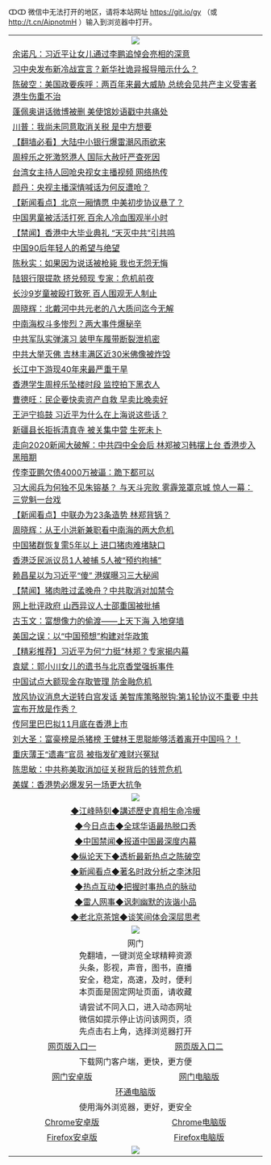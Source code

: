 ↀↀ 微信中无法打开的地区，请将本站网址 https://git.io/gy （或 http://t.cn/AipnotmH ）输入到浏览器中打开。 

 <table>

  <tr>
    <td colspan="2" align=center><img src="https://cdn.jsdelivr.net/gh/gyoupiodf/im1/20190822-2.jpg"></td>
 </tr>
<tr><td colspan="2" align="left"><a href="https://xball.casa/oo.aspx?name=c1056228&key=eqxowaguscvmxdgc&from=gy">余诺凡：习近平让女儿通过李鹏追悼会亮相的深意</a></td></tr>
<tr><td colspan="2" align="left"><a href="https://xball.casa/oo.aspx?name=c1092770&key=eqxowaguscvmxdgc&from=gy">习中央发布新冷战宣言？新华社诡异报导暗示什么？</a></td></tr>
<tr><td colspan="2" align="left"><a href="https://xball.casa/oo.aspx?name=c1092819&key=eqxowaguscvmxdgc&from=gy">陈破空：美国政要疾呼：两百年来最大威胁 总统会见共产主义受害者 港生伤重不治</a></td></tr>
<tr><td colspan="2" align="left"><a href="https://xball.casa/oo.aspx?name=c1092832&key=eqxowaguscvmxdgc&from=gy">蓬佩奥讲话微博被删 美使馆妙语戳中共痛处</a></td></tr>
<tr><td colspan="2" align="left"><a href="https://xball.casa/oo.aspx?name=c1092825&key=eqxowaguscvmxdgc&from=gy">川普：我尚未同意取消关税 是中方想要</a></td></tr>
<tr><td colspan="2" align="left"><a href="https://xball.casa/oo.aspx?name=c1092633&key=eqxowaguscvmxdgc&from=gy">【翻墙必看】大陆中小银行爆雷潮风雨欲来</a></td></tr>
<tr><td colspan="2" align="left"><a href="https://xball.casa/oo.aspx?name=c1092818&key=eqxowaguscvmxdgc&from=gy">周梓乐之死激怒港人 国际大赦吁严查死因</a></td></tr>
<tr><td colspan="2" align="left"><a href="https://xball.casa/oo.aspx?name=c1092629&key=eqxowaguscvmxdgc&from=gy">台湾女主持人回呛央视女主播视频 网络热传</a></td></tr>
<tr><td colspan="2" align="left"><a href="https://xball.casa/oo.aspx?name=c1092840&key=eqxowaguscvmxdgc&from=gy">颜丹：央视主播深情喊话为何反遭呛？</a></td></tr>
<tr><td colspan="2" align="left"><a href="https://xball.casa/oo.aspx?name=c1092844&key=eqxowaguscvmxdgc&from=gy">【新闻看点】北京一厢情愿 中美初步协议悬了？</a></td></tr>
<tr><td colspan="2" align="left"><a href="https://xball.casa/oo.aspx?name=c1092793&key=eqxowaguscvmxdgc&from=gy">中国男童被活活打死 百余人冷血围观半小时</a></td></tr>
<tr><td colspan="2" align="left"><a href="https://xball.casa/oo.aspx?name=c1092847&key=eqxowaguscvmxdgc&from=gy">【禁闻】香港中大毕业典礼 “天灭中共”引共鸣</a></td></tr>
<tr><td colspan="2" align="left"><a href="https://xball.casa/oo.aspx?name=c1092808&key=eqxowaguscvmxdgc&from=gy">中国90后年轻人的希望与绝望</a></td></tr>
<tr><td colspan="2" align="left"><a href="https://xball.casa/oo.aspx?name=c1092834&key=eqxowaguscvmxdgc&from=gy">陈秋实：如果因为说话被枪毙 我也无怨无悔</a></td></tr>
<tr><td colspan="2" align="left"><a href="https://xball.casa/oo.aspx?name=c1092831&key=eqxowaguscvmxdgc&from=gy">陆银行限提款 挤兑频现 专家：危机前夜</a></td></tr>
<tr><td colspan="2" align="left"><a href="https://xball.casa/oo.aspx?name=c1092833&key=eqxowaguscvmxdgc&from=gy">长沙9岁童被殴打致死 百人围观无人制止</a></td></tr>
<tr><td colspan="2" align="left"><a href="https://xball.casa/oo.aspx?name=c1092467&key=eqxowaguscvmxdgc&from=gy">周晓辉：北戴河中共元老的八大质问迄今无解</a></td></tr>
<tr><td colspan="2" align="left"><a href="https://xball.casa/oo.aspx?name=c1092313&key=eqxowaguscvmxdgc&from=gy">中南海权斗多惨烈？两大事件爆秘辛</a></td></tr>
<tr><td colspan="2" align="left"><a href="https://xball.casa/oo.aspx?name=c1092845&key=eqxowaguscvmxdgc&from=gy">中共军队实弹演习 装甲车履带断裂泄机密</a></td></tr>
<tr><td colspan="2" align="left"><a href="https://xball.casa/oo.aspx?name=c1092835&key=eqxowaguscvmxdgc&from=gy">中共大举灭佛 吉林丰满区近30米佛像被炸毁</a></td></tr>
<tr><td colspan="2" align="left"><a href="https://xball.casa/oo.aspx?name=c1092806&key=eqxowaguscvmxdgc&from=gy">长江中下游现40年来最严重干旱</a></td></tr>
<tr><td colspan="2" align="left"><a href="https://xball.casa/oo.aspx?name=c1092602&key=eqxowaguscvmxdgc&from=gy">香港学生周梓乐坠楼时段 监控拍下黑衣人</a></td></tr>
<tr><td colspan="2" align="left"><a href="https://xball.casa/oo.aspx?name=c1092762&key=eqxowaguscvmxdgc&from=gy">曹德旺：民企要快卖资产自救 早卖比晚卖好</a></td></tr>
<tr><td colspan="2" align="left"><a href="https://xball.casa/oo.aspx?name=c1092705&key=eqxowaguscvmxdgc&from=gy">王沪宁捣鼓 习近平为什么在上海说这些话？</a></td></tr>
<tr><td colspan="2" align="left"><a href="https://xball.casa/oo.aspx?name=c1092805&key=eqxowaguscvmxdgc&from=gy">新疆县长拒拆清真寺 被关集中营 生死未卜</a></td></tr>
<tr><td colspan="2" align="left"><a href="https://xball.casa/oo.aspx?name=c1092821&key=eqxowaguscvmxdgc&from=gy">走向2020新闻大破解：中共四中全会后 林郑被习韩摆上台 香港步入黑暗期</a></td></tr>
<tr><td colspan="2" align="left"><a href="https://xball.casa/oo.aspx?name=c1092767&key=eqxowaguscvmxdgc&from=gy">传李亚鹏欠债4000万被逼：跪下都可以</a></td></tr>
<tr><td colspan="2" align="left"><a href="https://xball.casa/oo.aspx?name=c1079709&key=eqxowaguscvmxdgc&from=gy">习大阅兵为何独不见朱镕基？ 与天斗完败 雾霾笼罩京城 惊人一幕：三党魁一台戏</a></td></tr>
<tr><td colspan="2" align="left"><a href="https://xball.casa/oo.aspx?name=c1092841&key=eqxowaguscvmxdgc&from=gy">【新闻看点】中联办为23条造势 林郑背锅？</a></td></tr>
<tr><td colspan="2" align="left"><a href="https://xball.casa/oo.aspx?name=c1092851&key=eqxowaguscvmxdgc&from=gy">周晓辉：从王小洪新兼职看中南海的两大危机</a></td></tr>
<tr><td colspan="2" align="left"><a href="https://xball.casa/oo.aspx?name=c1092839&key=eqxowaguscvmxdgc&from=gy">中国猪群恢复需5年以上 进口猪肉难堵缺口</a></td></tr>
<tr><td colspan="2" align="left"><a href="https://xball.casa/oo.aspx?name=c1092820&key=eqxowaguscvmxdgc&from=gy">香港泛民派议员1人被捕 5人被“预约拘捕”</a></td></tr>
<tr><td colspan="2" align="left"><a href="https://xball.casa/oo.aspx?name=c1074238&key=eqxowaguscvmxdgc&from=gy">赖昌星以为习近平“傻” 港媒曝习三大秘闻</a></td></tr>
<tr><td colspan="2" align="left"><a href="https://xball.casa/oo.aspx?name=c1092852&key=eqxowaguscvmxdgc&from=gy">【禁闻】猪肉胜过孟晚舟？中共取消对加禁令</a></td></tr>
<tr><td colspan="2" align="left"><a href="https://xball.casa/oo.aspx?name=c1092787&key=eqxowaguscvmxdgc&from=gy">网上批评政府 山西异议人士邵重国被批捕</a></td></tr>
<tr><td colspan="2" align="left"><a href="https://xball.casa/oo.aspx?name=c1092842&key=eqxowaguscvmxdgc&from=gy">古玉文：富想像力的偷渡——上天下海 入地穿墙</a></td></tr>
<tr><td colspan="2" align="left"><a href="https://xball.casa/oo.aspx?name=c1092836&key=eqxowaguscvmxdgc&from=gy">美国之误：以“中国预想”构建对华政策</a></td></tr>
<tr><td colspan="2" align="left"><a href="https://xball.casa/oo.aspx?name=c1092779&key=eqxowaguscvmxdgc&from=gy">【精彩推荐】习近平为何“力挺”林郑？专家揭内幕</a></td></tr>
<tr><td colspan="2" align="left"><a href="https://xball.casa/oo.aspx?name=c1092740&key=eqxowaguscvmxdgc&from=gy">袁斌：郭小川女儿的遗书与北京香堂强拆事件</a></td></tr>
<tr><td colspan="2" align="left"><a href="https://xball.casa/oo.aspx?name=c1092794&key=eqxowaguscvmxdgc&from=gy">中国试点大额现金存取管理 防金融危机</a></td></tr>
<tr><td colspan="2" align="left"><a href="https://xball.casa/oo.aspx?name=c1092775&key=eqxowaguscvmxdgc&from=gy">放风协议消息大逆转白宫发话 美智库策略脱钩:第1轮协议不重要 中共宣布开放是作秀？</a></td></tr>
<tr><td colspan="2" align="left"><a href="https://xball.casa/oo.aspx?name=c1092827&key=eqxowaguscvmxdgc&from=gy">传阿里巴巴拟11月底在香港上市</a></td></tr>
<tr><td colspan="2" align="left"><a href="https://xball.casa/oo.aspx?name=c1092478&key=eqxowaguscvmxdgc&from=gy">刘大圣：富豪榜是杀猪榜 王健林王思聪能够活着离开中国吗？！</a></td></tr>
<tr><td colspan="2" align="left"><a href="http://985.so/dXKD">重庆薄王“遗毒”官员 被指发矿难财兴冤狱</a></td></tr>
<tr><td colspan="2" align="left"><a href="https://bit.ly/2NTeXmD">陈思敏：中共称美取消加征关税背后的钱荒危机</a></td></tr>
<tr><td colspan="2" align="left"><a href="https://is.gd/FwztH3">美媒：香港势必爆发另一场更大抗争</a></td></tr>

 <tr>
   <td colspan="2" align=center><img src="https://cdn.jsdelivr.net/gh/gyoupiodf/im1/jf-1.jpg"></td>
  </tr>
   <tr>
   <td colspan="2" align=center> 
<a href="https://xball.casa/oo.aspx?name=c922850&key=eqxowaguscvmxdgc&from=gy&tag=9877">◆江峰時刻◆講述歷史真相生命冷暖</a><br/>
    </td>
  </tr>
   <tr>
   <td colspan="2" align=center> 
<a href="https://xball.casa/oo.aspx?name=c816850&key=eqxowaguscvmxdgc&from=gy&tag=9877">◆今日点击◆全球华语最热脱口秀</a><br/>
    </td>
  </tr>
  <tr>
  <td colspan="2" align=center>
<a href="https://xball.casa/oo.aspx?name=c816860&key=eqxowaguscvmxdgc&from=gy&tag=99733110">◆中国禁闻◆报道中国最深度内幕</a><br/>
   </tr>
  <tr>
     <td colspan="2" align=center>
<a href="https://xball.casa/oo.aspx?name=c816855&key=eqxowaguscvmxdgc&from=gy&tag=997110">◆纵论天下◆透析最新热点之陈破空</a><br/>
   </tr>
   <tr>
      <td colspan="2" align=center>
<a href="https://xball.casa/oo.aspx?name=c838308&key=eqxowaguscvmxdgc&from=gy&tag=9973110">◆新闻看点◆著名时政分析之李沐阳</a><br/>
   </tr>
   <tr>
     <td colspan="2" align=center>
<a href="https://xball.casa/oo.aspx?name=c816852&key=eqxowaguscvmxdgc&from=gy&tag=9733110">◆热点互动◆把握时事热点的脉动</a><br/>
   </tr>
   <tr>
      <td colspan="2" align=center>
<a href="https://xball.casa/oo.aspx?name=c816694&key=eqxowaguscvmxdgc&from=gy&tag=93310">◆雷人网事◆讽刺幽默的诙谐小品</a><br/>
   </tr>
   <tr>
    <td colspan="2" align=center>
<a href="https://xball.casa/oo.aspx?name=c816650&key=eqxowaguscvmxdgc&from=gy&tag=9973110">◆老北京茶馆◆谈笑间体会深层思考</a><br/>
   </tr>
 <tr>
    <td colspan="2" align="center"><img src="https://gitlab.com/ogate2/up/raw/master/_/oGate65.jpg"/></td>
  </tr>
  <tr>
    <td colspan="2" align="center">网门<br/>免翻墙，一键浏览全球精粹资源<br/>头条，影视，声音，图书，直播<br/>安全，稳定，高速，及时，便利<br/>本页面是固定网址页面，请收藏</td>
  <tr>
  <tr>
    <td colspan="2" align="center">请尝试不同入口，进入动态网址<br/>微信如提示停止访问该网页，须<br/>先点击右上角，选择浏览器打开</td>
  <tr>
  <tr>
    <td align="center"><a href="https://gl.githack.com/ofile/up/raw/master/showm.htm">网页版入口一</a></td>
    <td align="center"><a href="https://lijcxlvzmlxs.xroot.pw/oo.aspx?key=mvmsehdxxcbsukzw&from=ogHomel">网页版入口二</a></td>
  </tr>
  <tr>
    <td colspan="2" align="center">下载网门客户端，更快，更方便</td>
  <tr>
  <tr>
    <td align="center"><a href="https://gitlab.com/ogate2/up/raw/master/_/oGatea.apk">网门安卓版</a></td>
    <td align="center"><a href="https://gitlab.com/ogate2/up/raw/master/_/oGate.zip">网门电脑版</a></td>
  </tr>
  <tr>
    <td colspan="2" align="center"><a href="https://gitlab.com/ogate2/up/raw/master/_/oPipe.zip">环通电脑版</a></td>
  </tr>
  <tr>
    <td colspan="2" align="center">使用海外浏览器，更好，更安全</td>
  <tr>
  <tr>
    <td align="center"><a href="https://gitlab.com/ogate2/up/raw/master/_/Chrome.apk">Chrome安卓版</a></td>
    <td align="center"><a href="https://gitlab.com/ogate2/up/raw/master/_/Chrome.zip">Chrome电脑版</a></td>
  </tr>
  <tr>
    <td align="center"><a href="https://gitlab.com/ogate2/up/raw/master/_/Firefox.apk">Firefox安卓版</a></td>
    <td align="center"><a href="https://gitlab.com/ogate2/up/raw/master/_/Firefox.zip">Firefox电脑版</a></td>
  </tr>
  <tr>
    <td colspan="2" align="center"><img src="https://gitlab.com/ogate2/up/raw/master/_/oGate640.jpg"/></td>
  </tr>
</table>

